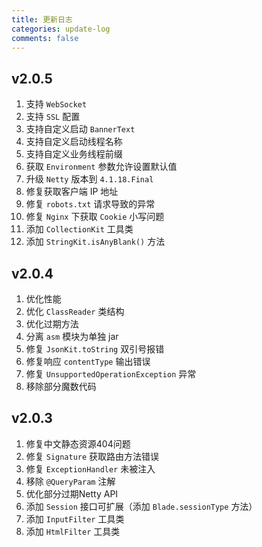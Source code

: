 ```yaml
---
title: 更新日志
categories: update-log
comments: false
---
```


## v2.0.5

1. 支持 `WebSocket`
2. 支持 `SSL` 配置
3. 支持自定义启动 `BannerText`
3. 支持自定义启动线程名称
3. 支持自定义业务线程前缀
3. 获取 `Environment` 参数允许设置默认值
4. 升级 `Netty` 版本到 `4.1.18.Final`
5. 修复获取客户端 IP 地址
6. 修复 `robots.txt` 请求导致的异常
7. 修复 `Nginx` 下获取 `Cookie` 小写问题
8. 添加 `CollectionKit` 工具类
9. 添加 `StringKit.isAnyBlank()` 方法

## v2.0.4

1. 优化性能
2. 优化 `ClassReader` 类结构
2. 优化过期方法
3. 分离 `asm` 模块为单独 jar
4. 修复 `JsonKit.toString` 双引号报错
5. 修复响应 `contentType` 输出错误
6. 修复 `UnsupportedOperationException` 异常
5. 移除部分魔数代码

## v2.0.3

1. 修复中文静态资源404问题
1. 修复 `Signature` 获取路由方法错误
1. 修复 `ExceptionHandler` 未被注入
1. 移除 `@QueryParam` 注解
1. 优化部分过期Netty API
1. 添加 `Session` 接口可扩展（添加 `Blade.sessionType` 方法）
1. 添加 `InputFilter` 工具类
1. 添加 `HtmlFilter` 工具类
